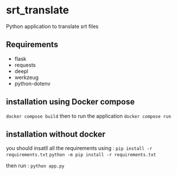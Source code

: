 # srt_translate
Python application to translate srt files

## Requirements
- flask
- requests
- deepl
- werkzeug
- python-dotenv

## installation using Docker compose
`docker compose build`
then to run the application
`docker compose run`


## installation without docker
you should insatll all the requirements using :
`pip install -r requirements.txt`
`python -m pip install -r requirements.txt`

then run :
`python app.py`